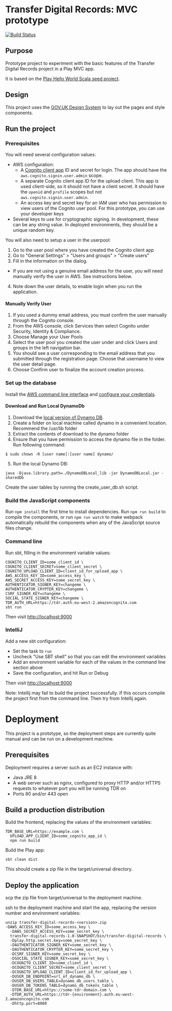 # Transfer Digital Records: MVC prototype
[![Build Status](https://travis-ci.org/nationalarchives/tdr-prototype-mvc.svg?branch=master)](https://travis-ci.org/nationalarchives/tdr-prototype-mvc)

## Purpose

Prototype project to experiment with the basic features of the Transfer Digital Records project in a Play MVC app.

It is based on the [Play Hello World Scala seed project][hello-world].

[hello-world]: https://github.com/playframework/play-samples/tree/2.7.x/play-scala-hello-world-tutorial

## Design

This project uses the [GOV.UK Design System][govuk-design] to lay out the pages and style components.

[govuk-design]: https://design-system.service.gov.uk/

## Run the project

### Prerequisites

You will need several configuration values:

- AWS configuration:
  - A [Cognito client app][cognito-app] ID and secret for login. The app should have the `aws.cognito.signin.user.admin`
    scope.
  - A separate Cognito client app ID for the upload client. This app is used client-side, so it should not have a client
    secret. It should have the `openid` and `profile` scopes but not `aws.cognito.signin.user.admin`.
  - An access key and secret key for an IAM user who has permission to view users of the Cognito user pool. For this
  prototype, you can use your developer keys
- Several keys to use for cryptographic signing. In development, these can be any string value. In deployed
  environments, they should be a unique random key.

[cognito-app]: https://docs.aws.amazon.com/cognito/latest/developerguide/user-pool-settings-client-apps.html

You will also need to setup a user in the userpool:
1. Go to the user pool where you have created the Cognito client app
2. Go to "General Settings" > "Users and groups" > "Create users"
3. Fill in the information on the dialog.
  * If you are not using a genuine email address for the user, you will need manually verify the user in AWS. See instructions below. 
4. Note down the user details, to enable login when you run the application.

#### Manually Verify User

1. If you used a dummy email address, you must confirm the user manually through the Cognito console.
2. From the AWS console, click Services then select Cognito under Security, Identity & Compliance.
3. Choose Manage your User Pools
4. Select the user pool you created the user under and click Users and groups in the left navigation bar.
5. You should see a user corresponding to the email address that you submitted through the registration page. Choose that username to view the user detail page.
6. Choose Confirm user to finalize the account creation process.

### Set up the database

Install the [AWS command line interface][aws-cli] and [configure your credentials][cli-config].

#### Download and Run Local DynamoDb

1. Download the [local version of Dynamo DB][localdb].
2. Create a folder on local machine called dynamo in a convenient location. Recommend the /usr/lib folder
3. Extract the contents of download to the dynamo folder
4. Ensure that you have permission to access the dynamo file in the folder. Run following command: 
```
$ sudo chown -R [user name]:[user name] dynamo/
```
5. Run the local Dynamo DB:

```
java -Djava.library.path=./DynamoDBLocal_lib -jar DynamoDBLocal.jar -sharedDb
```

Create the user tables by running the create_user_db.sh script.

[localdb]: https://docs.aws.amazon.com/amazondynamodb/latest/developerguide/DynamoDBLocal.DownloadingAndRunning.html
[aws-cli]: https://aws.amazon.com/cli/
[cli-config]: https://docs.aws.amazon.com/cli/latest/userguide/cli-configure-files.html

### Build the JavaScript components

Run `npm install` the first time to install dependencies.
Run `npm run build` to compile the components, or run `npm run watch` to make webpack automatically rebuild the
components when any of the JavaScript source files change.

### Command line

Run sbt, filling in the environment variable values:

```
COGNITO_CLIENT_ID=some_client_id \
COGNITO_CLIENT_SECRET=some_client_secret \
COGNITO_UPLOAD_CLIENT_ID=client_id_for_upload_app \
AWS_ACCESS_KEY_ID=some_access_key \
AWS_SECRET_ACCESS_KEY=some_secret_key \
AUTHENTICATOR_SIGNER_KEY=changeme \
AUTHENTICATOR_CRYPTER_KEY=changeme \
CSRF_SIGNER_KEY=changeme \
SOCIAL_STATE_SIGNER_KEY=changeme \
TDR_AUTH_URL=https://tdr.auth.eu-west-2.amazoncognito.com
sbt run
```

Then visit <http://localhost:9000>

### IntelliJ

Add a new sbt configuration:

- Set the task to `run`
- Uncheck "Use SBT shell" so that you can edit the environment variables
- Add an environment variable for each of the values in the command line section above
- Save the configuration, and hit Run or Debug

Then visit <http://localhost:9000>

Note: Intellij may fail to build the project successfully. If this occurs compile the project first from the command line. Then try from Intellij again.

# Deployment

This project is a prototype, so the deployment steps are currently quite manual and can be run on a development machine.

## Prerequisites

Deployment requires a server such as an EC2 instance with:

- Java JRE 8
- A web server such as nginx, configured to proxy HTTP and/or HTTPS requests to whatever port you will be running TDR on 
- Ports 80 and/or 443 open

## Build a production distribution

Build the frontend, replacing the values of the environment variables:

```
TDR_BASE_URL=https://example.com \
  UPLOAD_APP_CLIENT_ID=some_cognito_app_id \
  npm run build
```

Build the Play app:

```
sbt clean dist
```

This should create a zip file in the target/universal directory.

## Deploy the application

scp the zip file from target/universal to the deployment machine.

ssh to the deployment machine and start the app, replacing the version number and environment variables:

```
unzip transfer-digital-records-<version>.zip
-DAWS_ACCESS_KEY_ID=some_access_key \
  -DAWS_SECRET_ACCESS_KEY=some_secret_key \
  transfer-digital-records-1.0-SNAPSHOT/bin/transfer-digital-records \
  -Dplay.http.secret.key=some_secret_key \
  -DAUTHENTICATOR_SIGNER_KEY=some_secret_key \
  -DAUTHENTICATOR_CRYPTER_KEY=some_secret_key \
  -DCSRF_SIGNER_KEY=some_secret_key \
  -DSOCIAL_STATE_SIGNER_KEY=some_secret_key \
  -DCOGNITO_CLIENT_ID=some_client_id \
  -DCOGNITO_CLIENT_SECRET=some_client_secret \
  -DCOGNITO_UPLOAD_CLIENT_ID=client_id_for_upload_app \
  -DUSER_DB_ENDPOINT=url_of_dynamo_db \
  -DUSER_DB_USERS_TABLE=dynamo_db_users_table \
  -DUSER_DB_TOKENS_TABLE=dynamo_db_tokens_table \
  -DTDR_BASE_URL=https://some-tdr-domain.com \
  -DTDR_AUTH_URL=https://tdr-{environment}.auth.eu-west-2.amazoncognito.com
  -Dhttp.port=8080
```

